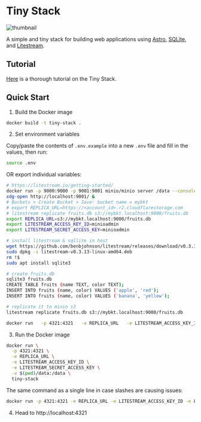 # Tiny Stack

![thumbnail](https://github.com/Sh4yy/tiny-stack/assets/23535123/d33b50cd-ca17-4a39-9154-237442fc6c8a)

A simple and tiny stack for building web applications using [Astro](https://astro.build), [SQLite](https://www.sqlite.org/index.html), and [Litestream](https://litestream.io).

## Tutorial

[Here](https://logsnag.com/blog/the-tiny-stack) is a thorough tutorial on the Tiny Stack.

## Quick Start

1. Build the Docker image

```bash
docker build -t tiny-stack .
```

2. Set environment variables

Copy/paste the contents of `.env.example` into a new `.env` file and fill in the values, then run:

```bash
source .env
```

OR export individual variables:

```bash
# https://litestream.io/getting-started/
docker run -p 9000:9000 -p 9001:9001 minio/minio server /data --console-address ":9001"
xdg-open http://localhost:9001/ &
# Buckets > Create Bucket > Save: bucket name = mybkt
# export REPLICA_URL=https://<account_id>.r2.cloudflarestorage.com
# litestream replicate fruits.db s3://mybkt.localhost:9000/fruits.db
export REPLICA_URL=s3://mybkt.localhost:9000/fruits.db
export LITESTREAM_ACCESS_KEY_ID=minioadmin
export LITESTREAM_SECRET_ACCESS_KEY=minioadmin

# install litestream & sqllite in host
wget https://github.com/benbjohnson/litestream/releases/download/v0.3.13/litestream-v0.3.13-linux-amd64.deb
sudo dpkg -i litestream-v0.3.13-linux-amd64.deb
rm !$
sudo apt install sqlite3

# create fruits.db
sqlite3 fruits.db
CREATE TABLE fruits (name TEXT, color TEXT);
INSERT INTO fruits (name, color) VALUES ('apple', 'red');
INSERT INTO fruits (name, color) VALUES ('banana', 'yellow');

# replicate it to minio s3
litestream replicate fruits.db s3://mybkt.localhost:9000/fruits.db

docker run   -p 4321:4321   -e REPLICA_URL   -e LITESTREAM_ACCESS_KEY_ID   -e LITESTREAM_SECRET_ACCESS_KEY   -v $(pwd)/data:/data -it --entrypoint=/bin/sh   tiny-stack
```

3. Run the Docker image

```bash
docker run \
  -p 4321:4321 \
  -e REPLICA_URL \
  -e LITESTREAM_ACCESS_KEY_ID \
  -e LITESTREAM_SECRET_ACCESS_KEY \
  -v $(pwd)/data:/data \
  tiny-stack
```

The same command as a single line in case slashes are causing issues:

```bash
docker run -p 4321:4321 -e REPLICA_URL -e LITESTREAM_ACCESS_KEY_ID -e LITESTREAM_SECRET_ACCESS_KEY -v $(pwd)/data:/data tiny-stack
```

4. Head to http://localhost:4321
